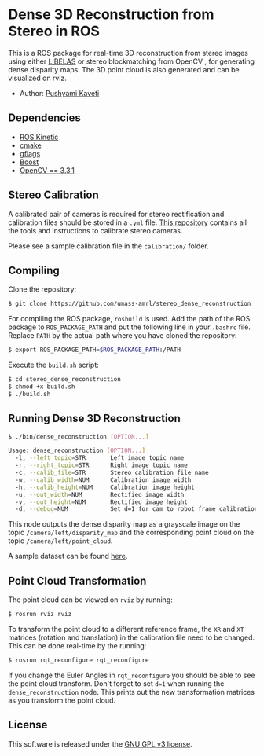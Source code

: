 # Dense 3D Reconstruction from Stereo in ROS


This is a ROS package for real-time 3D reconstruction from stereo images using either [LIBELAS](http://www.cvlibs.net/software/libelas/) 
or stereo blockmatching from OpenCV , for generating dense disparity maps. The 3D point cloud is also generated and can be visualized on rviz.

- Author: [Pushyami Kaveti](http://pushyamikaveti.github.io/)

## Dependencies

- [ROS Kinetic](http://wiki.ros.org/kinetic/Installation/Ubuntu)
- [cmake](http://www.cmake.org/cmake/resources/software.html)
- [gflags](https://github.com/gflags/gflags)
- [Boost](http://www.boost.org/)
- [OpenCV == 3.3.1 ](https://github.com/opencv/opencv) 

## Stereo Calibration

A calibrated pair of cameras is required for stereo rectification and calibration files should be stored in a `.yml` file. 
[This repository](https://github.com/sourishg/stereo-calibration) contains all the tools and instructions to calibrate stereo cameras.

Please see a sample calibration file in the `calibration/` folder.

## Compiling

Clone the repository:

```bash
$ git clone https://github.com/umass-amrl/stereo_dense_reconstruction
```

For compiling the ROS package, `rosbuild` is used. Add the path of the ROS package to `ROS_PACKAGE_PATH` and put the following line in your `.bashrc` file. 
Replace `PATH` by the actual path where you have cloned the repository:

```bash
$ export ROS_PACKAGE_PATH=$ROS_PACKAGE_PATH:/PATH
```

Execute the `build.sh` script:

```bash
$ cd stereo_dense_reconstruction
$ chmod +x build.sh
$ ./build.sh
```

## Running Dense 3D Reconstruction

```bash
$ ./bin/dense_reconstruction [OPTION...]
```

```bash
Usage: dense_reconstruction [OPTION...]
  -l, --left_topic=STR       Left image topic name
  -r, --right_topic=STR      Right image topic name
  -c, --calib_file=STR       Stereo calibration file name
  -w, --calib_width=NUM      Calibration image width
  -h, --calib_height=NUM     Calibration image height
  -u, --out_width=NUM        Rectified image width
  -v, --out_height=NUM       Rectified image height
  -d, --debug=NUM            Set d=1 for cam to robot frame calibration
```

This node outputs the dense disparity map as a grayscale image on the topic `/camera/left/disparity_map` and the corresponding point cloud on the topic 
`/camera/left/point_cloud`.

A sample dataset can be found [here](https://greyhound.cs.umass.edu/owncloud/index.php/s/3g9AwCSkGi6LznK).

## Point Cloud Transformation

The point cloud can be viewed on `rviz` by running:

```bash
$ rosrun rviz rviz
```

To transform the point cloud to a different reference frame, the `XR` and `XT` matrices (rotation and translation) in the calibration file need to be changed. 
This can be done real-time by the running:

```bash
$ rosrun rqt_reconfigure rqt_reconfigure
```

If you change the Euler Angles in `rqt_reconfigure` you should be able to see the point cloud transform. Don't forget to set `d=1` when running the 
`dense_reconstruction` node. This prints out the new transformation matrices as you transform the point cloud.

## License

This software is released under the [GNU GPL v3 license](LICENSE).